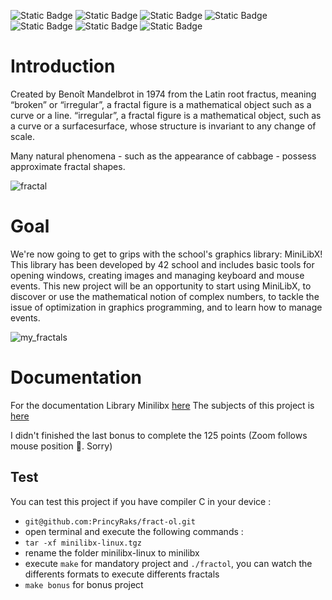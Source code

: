 ![Static Badge](https://img.shields.io/badge/School_42-Antananarivo_Madagascar-green?logo=42) ![Static Badge](https://img.shields.io/badge/System_Linux-Ubuntu-green) ![Static Badge](https://img.shields.io/badge/Language-C-blue) ![Static Badge](https://img.shields.io/badge/GUI_library-Minilibx-blue) ![Static Badge](https://img.shields.io/badge/total_point%20%2B%20bonus-120%20pts-green) ![Static Badge](https://img.shields.io/badge/Norminette_V4-done-green) ![Static Badge](https://img.shields.io/badge/Leaks-No_leaks-green)

 # Introduction

Created by Benoît Mandelbrot in 1974 from the Latin root fractus, meaning “broken” or “irregular”, a fractal figure is a mathematical object such as a curve or a line. “irregular”, a fractal figure is a mathematical object, such as a curve or a surfacesurface, whose structure is invariant to any change of scale.

Many natural phenomena - such as the appearance of cabbage - possess
approximate fractal shapes.

![fractal](https://img.chemie.de/Portal/News/661785e1657c4_Sdo5Uwkm0.jpg?tr=w-2793,h-2094,cm-extract,x-0,y-0:n-xzoom)

# Goal

We're now going to get to grips with the school's graphics library: MiniLibX! This library has been developed by 42 school and includes basic tools for opening windows, creating images and managing keyboard and mouse events.
This new project will be an opportunity to start using MiniLibX, to discover or use the mathematical notion of complex numbers, to tackle the issue of optimization in graphics programming, and to learn how to manage events.

![my_fractals](https://github.com/PrincyRaks/fract-ol/blob/main/screens/Design%20sans%20titre.jpg) 

# Documentation

For the documentation Library Minilibx [here](https://harm-smits.github.io/42docs/)
The subjects of this project is [here](https://github.com/PrincyRaks/fract-ol/blob/main/fr.subject.pdf)

I didn't finished the last bonus to complete the 125 points (Zoom follows mouse position 🥲. Sorry)

## Test
You can test this project if you have compiler C in your device :

- `git@github.com:PrincyRaks/fract-ol.git`
- open terminal and execute the following commands :
 - `tar -xf minilibx-linux.tgz`
 - rename the folder minilibx-linux to minilibx
- execute `make` for mandatory project and `./fractol`, you can watch the differents formats to execute differents fractals
- `make bonus` for bonus project
